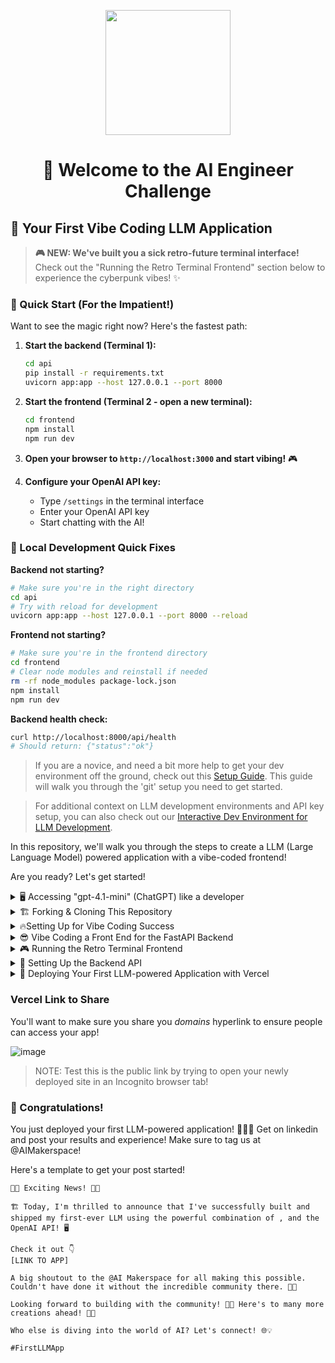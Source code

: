 <p align = "center" draggable=”false” ><img src="https://github.com/AI-Maker-Space/LLM-Dev-101/assets/37101144/d1343317-fa2f-41e1-8af1-1dbb18399719" 
     width="200px"
     height="auto"/>
</p>


## <h1 align="center" id="heading"> 👋 Welcome to the AI Engineer Challenge</h1>

## 🤖 Your First Vibe Coding LLM Application

> **🎮 NEW: We've built you a sick retro-future terminal interface!** Check out the "Running the Retro Terminal Frontend" section below to experience the cyberpunk vibes! ✨

### 🚀 Quick Start (For the Impatient!)

Want to see the magic right now? Here's the fastest path:

1. **Start the backend (Terminal 1):**
   ```bash
   cd api
   pip install -r requirements.txt
   uvicorn app:app --host 127.0.0.1 --port 8000
   ```

2. **Start the frontend (Terminal 2 - open a new terminal):**
   ```bash
   cd frontend
   npm install
   npm run dev
   ```

3. **Open your browser to `http://localhost:3000` and start vibing!** 🎮

4. **Configure your OpenAI API key:**
   - Type `/settings` in the terminal interface
   - Enter your OpenAI API key
   - Start chatting with the AI!

### 🔧 Local Development Quick Fixes

**Backend not starting?**
```bash
# Make sure you're in the right directory
cd api
# Try with reload for development
uvicorn app:app --host 127.0.0.1 --port 8000 --reload
```

**Frontend not starting?**
```bash
# Make sure you're in the frontend directory
cd frontend
# Clear node modules and reinstall if needed
rm -rf node_modules package-lock.json
npm install
npm run dev
```

**Backend health check:**
```bash
curl http://localhost:8000/api/health
# Should return: {"status":"ok"}
```

> If you are a novice, and need a bit more help to get your dev environment off the ground, check out this [Setup Guide](docs/GIT_SETUP.md). This guide will walk you through the 'git' setup you need to get started.

> For additional context on LLM development environments and API key setup, you can also check out our [Interactive Dev Environment for LLM Development](https://github.com/AI-Maker-Space/Interactive-Dev-Environment-for-AI-Engineers).

In this repository, we'll walk you through the steps to create a LLM (Large Language Model) powered application with a vibe-coded frontend!

Are you ready? Let's get started!

<details>
  <summary>🖥️ Accessing "gpt-4.1-mini" (ChatGPT) like a developer</summary>

1. Head to [this notebook](https://colab.research.google.com/drive/1sT7rzY_Lb1_wS0ELI1JJfff0NUEcSD72?usp=sharing) and follow along with the instructions!

2. Complete the notebook and try out your own system/assistant messages!

That's it! Head to the next step and start building your application!

</details>


<details>
  <summary>🏗️ Forking & Cloning This Repository</summary>

Before you begin, make sure you have:

1. 👤 A GitHub account (you'll need to replace `YOUR_GITHUB_USERNAME` with your actual username)
2. 🔧 Git installed on your local machine
3. 💻 A code editor (like Cursor, VS Code, etc.)
4. ⌨️ Terminal access (Mac/Linux) or Command Prompt/PowerShell (Windows)
5. 🔑 A GitHub Personal Access Token (for authentication)

Got everything in place? Let's move on!

1. Fork [this](https://github.com/AI-Maker-Space/The-AI-Engineer-Challenge) repo!

     ![image](https://i.imgur.com/bhjySNh.png)

1. Clone your newly created repo.

     ``` bash
     # First, navigate to where you want the project folder to be created
     cd PATH_TO_DESIRED_PARENT_DIRECTORY

     # Then clone (this will create a new folder called The-AI-Engineer-Challenge)
     git clone git@github.com:<YOUR GITHUB USERNAME>/The-AI-Engineer-Challenge.git
     ```

     > Note: This command uses SSH. If you haven't set up SSH with GitHub, the command will fail. In that case, use HTTPS by replacing `git@github.com:` with `https://github.com/` - you'll then be prompted for your GitHub username and personal access token.

2. Verify your git setup:

     ```bash
     # Check that your remote is set up correctly
     git remote -v

     # Check the status of your repository
     git status

     # See which branch you're on
     git branch
     ```

     <!-- > Need more help with git? Check out our [Detailed Git Setup Guide](docs/GIT_SETUP.md) for a comprehensive walkthrough of git configuration and best practices. -->

3. Open the freshly cloned repository inside Cursor!

     ```bash
     cd The-AI-Engineering-Challenge
     cursor .
     ```

4. Check out the existing backend code found in `/api/app.py`

</details>

<details>
  <summary>🔥Setting Up for Vibe Coding Success </summary>

While it is a bit counter-intuitive to set things up before jumping into vibe-coding - it's important to remember that there exists a gradient betweeen AI-Assisted Development and Vibe-Coding. We're only reaching *slightly* into AI-Assisted Development for this challenge, but it's worth it!

1. Check out the rules in `.cursor/rules/` and add theme-ing information like colour schemes in `frontend-rule.mdc`! You can be as expressive as you'd like in these rules!
2. We're going to index some docs to make our application more likely to succeed. To do this - we're going to start with `CTRL+SHIFT+P` (or `CMD+SHIFT+P` on Mac) and we're going to type "custom doc" into the search bar. 

     ![image](https://i.imgur.com/ILx3hZu.png)
3. We're then going to copy and paste `https://nextjs.org/docs` into the prompt.

     ![image](https://i.imgur.com/psBjpQd.png)

4. We're then going to use the default configs to add these docs to our available and indexed documents.

     ![image](https://i.imgur.com/LULLeaF.png)

5. After that - you will do the same with Vercel's documentation. After which you should see:

     ![image](https://i.imgur.com/hjyXhhC.png) 

</details>

<details>
  <summary>😎 Vibe Coding a Front End for the FastAPI Backend</summary>

1. Use `Command-L` or `CTRL-L` to open the Cursor chat console. 

2. Set the chat settings to the following:

     ![image](https://i.imgur.com/LSgRSgF.png)

3. Ask Cursor to create a frontend for your application. Iterate as much as you like!

4. Run the frontend using the instructions Cursor provided. 

> NOTE: If you run into any errors, copy and paste them back into the Cursor chat window - and ask Cursor to fix them!

> NOTE: You have been provided with a backend in the `/api` folder - please ensure your Front End integrates with it!

</details>

<details>
  <summary>🎮 Running the Retro Terminal Frontend</summary>

Great news! We've already created a **sick retro-future terminal interface** for you! Here's how to get it running:

### Prerequisites
- Make sure you have Node.js 18+ installed
- The backend API should be running on `http://localhost:8000`

### Quick Start

1. **Navigate to the frontend directory:**
   ```bash
   cd frontend
   ```

2. **Install dependencies (if you haven't already):**
   ```bash
   npm install
   ```

3. **Start the development server:**
   ```bash
   npm run dev
   ```

4. **Open your browser and go to:**
   ```
   http://localhost:3000
   ```

### 🎯 What You'll See

- A **cyberpunk-style terminal** with glowing green text and CRT effects
- **Real-time streaming chat** with AI models (text appears character by character!)
- **Built-in terminal commands** like `/help`, `/clear`, `/settings`, `/status`
- **Retro animations** including scan lines and pulsing effects
- **Secure password input** for your OpenAI API key
- **Responsive design** that works on all devices

### 🔧 Configuration

1. Type `/settings` in the terminal to open the config panel
2. Enter your OpenAI API key (required for chat functionality)
3. Select your preferred AI model (GPT-4, GPT-4.1-mini, GPT-3.5-turbo)
4. Customize the system prompt/developer message
5. Start chatting! 🤖

### 🚨 Troubleshooting

- **"npm run dev" not working?** Make sure you're in the `frontend` directory, not the root!
- **API connection issues?** Ensure the backend is running on port 8000 (see backend setup below)
- **Styling looks weird?** Run `npm install` to ensure all dependencies are installed
- **TypeScript errors?** The app should still work, but run `npm install` to fix type definitions

The terminal is fully functional and ready to rock! 🚀

</details>

<details>
  <summary>🐍 Setting Up the Backend API</summary>

Before your frontend can work its magic, you need to get the backend running! Here's how:

### Prerequisites
- Python 3.8+ installed
- pip package manager

### Quick Setup

1. **Navigate to the API directory:**
   ```bash
   cd api
   ```

2. **Install Python dependencies:**
   ```bash
   pip install -r requirements.txt
   ```

3. **Start the backend server:**
   ```bash
   uvicorn app:app --host 127.0.0.1 --port 8000
   ```

4. **Verify it's working:**
   ```bash
   curl http://localhost:8000/api/health
   ```
   You should see: `{"status": "ok"}`

### 🎯 What the Backend Does

- **FastAPI-powered** REST API
- **Streaming responses** from OpenAI's API
- **CORS enabled** for frontend communication
- **Health check endpoint** for monitoring
- **Error handling** with proper HTTP status codes

### 🚨 Backend Troubleshooting

- **"No module named uvicorn"?** Run `pip install -r requirements.txt` again
- **Port 8000 already in use?** Kill existing processes: `pkill -f uvicorn`
- **Import errors?** Make sure you're in the `api` directory when running commands
- **Connection refused?** Check that the server is running on the correct host/port

### 🔧 Alternative Startup Methods

If the above doesn't work, try:
```bash
# Method 1: Direct Python execution
python app.py

# Method 2: Different host binding
uvicorn app:app --host 0.0.0.0 --port 8000

# Method 3: With reload for development
uvicorn app:app --host 127.0.0.1 --port 8000 --reload
```

Once both frontend and backend are running, you're ready to experience the full retro terminal magic! ✨

</details>

<details>
  <summary>🚀 Deploying Your First LLM-powered Application with Vercel</summary>

1. Ensure you have signed into [Vercel](https://vercel.com/) with your GitHub account.

2. Ensure you have `npm` (this may have been installed in the previous vibe-coding step!) - if you need help with that, ask Cursor!

3. Run the command:

     ```bash
     npm install -g vercel
     ```

4. Run the command:

     ```bash
     vercel
     ```

5. Follow the in-terminal instructions. (Below is an example of what you will see!)

     ![image](https://i.imgur.com/D1iKGCq.png)

6. Once the build is completed - head to the provided link and try out your app!

> NOTE: Remember, if you run into any errors - ask Cursor to help you fix them!

</details>

### Vercel Link to Share

You'll want to make sure you share you *domains* hyperlink to ensure people can access your app!

![image](https://i.imgur.com/mpXIgIz.png)

> NOTE: Test this is the public link by trying to open your newly deployed site in an Incognito browser tab!

### 🎉 Congratulations! 

You just deployed your first LLM-powered application! 🚀🚀🚀 Get on linkedin and post your results and experience! Make sure to tag us at @AIMakerspace!

Here's a template to get your post started!

```
🚀🎉 Exciting News! 🎉🚀

🏗️ Today, I'm thrilled to announce that I've successfully built and shipped my first-ever LLM using the powerful combination of , and the OpenAI API! 🖥️

Check it out 👇
[LINK TO APP]

A big shoutout to the @AI Makerspace for all making this possible. Couldn't have done it without the incredible community there. 🤗🙏

Looking forward to building with the community! 🙌✨ Here's to many more creations ahead! 🥂🎉

Who else is diving into the world of AI? Let's connect! 🌐💡

#FirstLLMApp 
```
